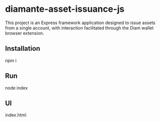 # diamante-asset-issuance-js

This project is an Express framework application designed to issue assets from a single account, with interaction facilitated through the Diam wallet browser extension.

## Installation

npm i

## Run

node index

## UI

index.html